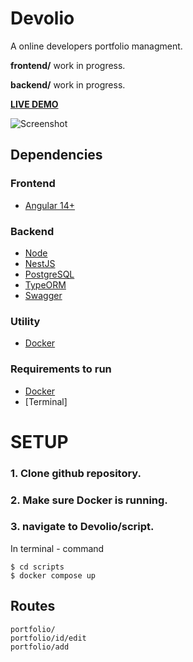 # Devolio

A online developers portfolio managment.

 **frontend/** work in progress.

 **backend/** work in progress.

**[LIVE DEMO](https://devoliofront.fly.dev/)**

![Screenshot](https://ik.imagekit.io/spcx0yizw/Zrzut_ekranu_2023-04-21_160857.png?updatedAt=1682086163420)


## **Dependencies**

### **Frontend**
- [Angular 14+](https://angular.io/)

### **Backend**
- [Node](https://nodejs.org/en/)
- [NestJS](https://nestjs.com/)
- [PostgreSQL](https://www.postgresql.org/)
- [TypeORM](https://typeorm.io/)
- [Swagger](https://swagger.io/)


### **Utility**
- [Docker](https://www.docker.com/)


### **Requirements to run**
- [Docker](https://www.docker.com/)
- [Terminal]


# **SETUP**

### **1. Clone github repository.**

### **2. Make sure Docker is running.**

### **3. navigate to Devolio/script.**

In terminal - command
```
$ cd scripts
$ docker compose up
```

## Routes
```
portfolio/
portfolio/id/edit
portfolio/add
